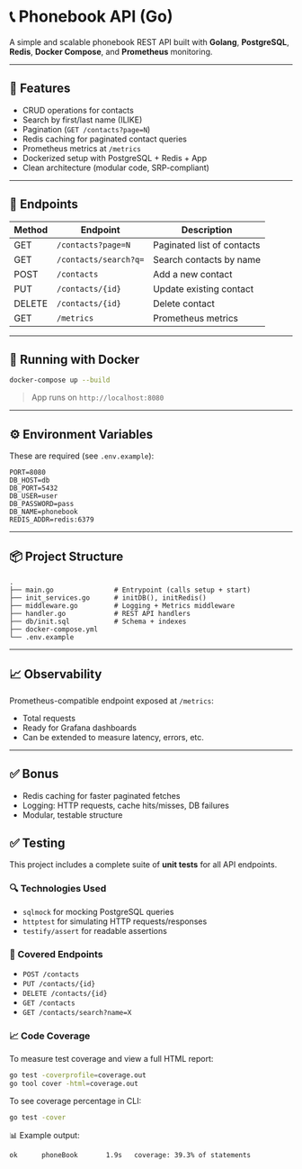 # 📞 Phonebook API (Go)

A simple and scalable phonebook REST API built with **Golang**, **PostgreSQL**, **Redis**, **Docker Compose**, and **Prometheus** monitoring.

---

## 🧱 Features

- CRUD operations for contacts
- Search by first/last name (ILIKE)
- Pagination (`GET /contacts?page=N`)
- Redis caching for paginated contact queries
- Prometheus metrics at `/metrics`
- Dockerized setup with PostgreSQL + Redis + App
- Clean architecture (modular code, SRP-compliant)

---

## 🚀 Endpoints

| Method | Endpoint               | Description                |
|--------|------------------------|----------------------------|
| GET    | `/contacts?page=N`     | Paginated list of contacts |
| GET    | `/contacts/search?q=`  | Search contacts by name    |
| POST   | `/contacts`            | Add a new contact          |
| PUT    | `/contacts/{id}`       | Update existing contact    |
| DELETE | `/contacts/{id}`       | Delete contact             |
| GET    | `/metrics`             | Prometheus metrics         |

---

## 🐳 Running with Docker

```bash
docker-compose up --build
```

> App runs on `http://localhost:8080`

---

## ⚙️ Environment Variables

These are required (see `.env.example`):

```env
PORT=8080
DB_HOST=db
DB_PORT=5432
DB_USER=user
DB_PASSWORD=pass
DB_NAME=phonebook
REDIS_ADDR=redis:6379
```

---

## 📦 Project Structure

```
.
├── main.go               # Entrypoint (calls setup + start)
├── init_services.go      # initDB(), initRedis()
├── middleware.go         # Logging + Metrics middleware
├── handler.go            # REST API handlers
├── db/init.sql           # Schema + indexes
├── docker-compose.yml
└── .env.example
```

---

## 📈 Observability

Prometheus-compatible endpoint exposed at `/metrics`:
- Total requests
- Ready for Grafana dashboards
- Can be extended to measure latency, errors, etc.

---

## ✅ Bonus

- Redis caching for faster paginated fetches
- Logging: HTTP requests, cache hits/misses, DB failures
- Modular, testable structure

## ✅ Testing

This project includes a complete suite of **unit tests** for all API endpoints.

### 🔍 Technologies Used
- `sqlmock` for mocking PostgreSQL queries
- `httptest` for simulating HTTP requests/responses
- `testify/assert` for readable assertions

### 🧪 Covered Endpoints
- `POST /contacts`
- `PUT /contacts/{id}`
- `DELETE /contacts/{id}`
- `GET /contacts`
- `GET /contacts/search?name=X`

### 📈 Code Coverage
To measure test coverage and view a full HTML report:

```bash
go test -coverprofile=coverage.out
go tool cover -html=coverage.out
```

To see coverage percentage in CLI:

```bash
go test -cover
```

📊 Example output:
```
ok      phoneBook       1.9s   coverage: 39.3% of statements
```
